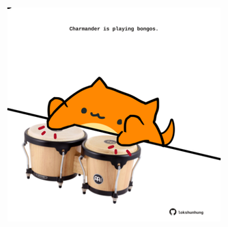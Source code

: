 <!-- built at 29/11/2022, 15:01:24 UTC -->
<p align="center">
  <img width="500" height="500" src="./ReadmeImage.svg">
</p>
